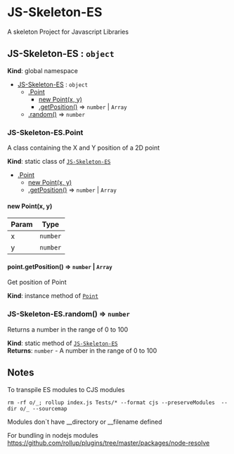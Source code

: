 # JS-Skeleton-ES
A skeleton Project for Javascript Libraries

<a name="JS-Skeleton-ES"></a>

## JS-Skeleton-ES : <code>object</code>
**Kind**: global namespace  

* [JS-Skeleton-ES](#JS-Skeleton-ES) : <code>object</code>
    * [.Point](#JS-Skeleton-ES.Point)
        * [new Point(x, y)](#new_JS-Skeleton-ES.Point_new)
        * [.getPosition()](#JS-Skeleton-ES.Point+getPosition) ⇒ <code>number</code> \| <code>Array</code>
    * [.random()](#JS-Skeleton-ES.random) ⇒ <code>number</code>

<a name="JS-Skeleton-ES.Point"></a>

### JS-Skeleton-ES.Point
A class containing the X and Y position of a 2D point

**Kind**: static class of [<code>JS-Skeleton-ES</code>](#JS-Skeleton-ES)  

* [.Point](#JS-Skeleton-ES.Point)
    * [new Point(x, y)](#new_JS-Skeleton-ES.Point_new)
    * [.getPosition()](#JS-Skeleton-ES.Point+getPosition) ⇒ <code>number</code> \| <code>Array</code>

<a name="new_JS-Skeleton-ES.Point_new"></a>

#### new Point(x, y)

| Param | Type |
| --- | --- |
| x | <code>number</code> | 
| y | <code>number</code> | 

<a name="JS-Skeleton-ES.Point+getPosition"></a>

#### point.getPosition() ⇒ <code>number</code> \| <code>Array</code>
Get position of Point

**Kind**: instance method of [<code>Point</code>](#JS-Skeleton-ES.Point)  
<a name="JS-Skeleton-ES.random"></a>

### JS-Skeleton-ES.random() ⇒ <code>number</code>
Returns a number in the range of 0 to 100

**Kind**: static method of [<code>JS-Skeleton-ES</code>](#JS-Skeleton-ES)  
**Returns**: <code>number</code> - A number in the range of 0 to 100  

## Notes

To transpile ES modules to CJS modules
```
rm -rf o/_; rollup index.js Tests/* --format cjs --preserveModules  --dir o/_ --sourcemap
```

Modules don`t have __directory or __filename defined

For bundling in nodejs modules https://github.com/rollup/plugins/tree/master/packages/node-resolve